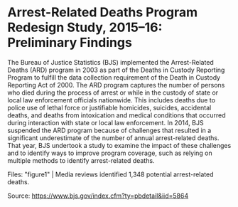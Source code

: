 # Arrest-Related Deaths Program Redesign Study, 2015–16: Preliminary Findings

The Bureau of Justice Statistics (BJS) implemented the Arrest-Related Deaths (ARD) program in 2003 as
part of the Deaths in Custody Reporting Program to fulfill the data collection requirement of the Death in
Custody Reporting Act of 2000. The ARD program captures the number of persons who died during the process of
arrest or while in the custody of state or local law enforcement officials nationwide. This includes deaths
due to police use of lethal force or justifiable homicides, suicides, accidental deaths, and deaths from
intoxication and medical conditions that occurred during interaction with state or local law enforcement.
In 2014, BJS suspended the ARD program because of challenges that resulted in a significant underestimate of
the number of annual arrest-related deaths. That year, BJS undertook a study to examine the impact of these 
challenges and to identify ways to improve program coverage, such as relying on multiple methods to identify
arrest-related deaths.

Files:
"figure1" | Media reviews identified 1,348 potential arrest-related deaths.


Source: https://www.bjs.gov/index.cfm?ty=pbdetail&iid=5864